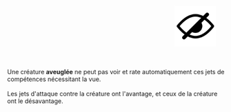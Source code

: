 <div class="warning" style='background-color:var(--bg); border-left: solid var(--title) 4px; border-radius: 4px;'>
<p style='padding:0.7em; margin-left:0.7em; display: inline-block; text-align:justify;'>
<img src="../../Illustrations/Conditions/FinalBlinded.png" style="width:20%;  float:right; padding:0.7em">

Une créature <b>aveuglée</b> ne peut pas voir et rate automatiquement ces jets de compétences nécessitant la vue.<br><br>
Les jets d'attaque contre la créature ont l'avantage, et ceux de la créature ont le désavantage.<br>
</p>
</div> 

